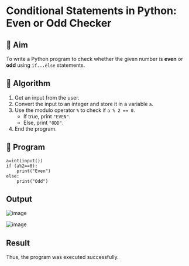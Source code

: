 # Conditional Statements in Python: Even or Odd Checker

## 🎯 Aim
To write a Python program to check whether the given number is **even** or **odd** using `if...else` statements.

## 🧠 Algorithm
1. Get an input from the user.
2. Convert the input to an integer and store it in a variable `a`.
3. Use the modulo operator `%` to check if `a % 2 == 0`.
   - If true, print `"EVEN"`.
   - Else, print `"ODD"`.
4. End the program.

## 🧾 Program
```
a=int(input())
if (a%2==0):
    print("Even")
else:
    print("Odd")
```

## Output
![image](https://github.com/user-attachments/assets/8dbfb35d-eda8-4df1-bd11-158a5d7f46f5)

![image](https://github.com/user-attachments/assets/d9c92a42-0aa1-46ed-8bec-5a9e32fc8036)


## Result
Thus, the program was executed successfully.
